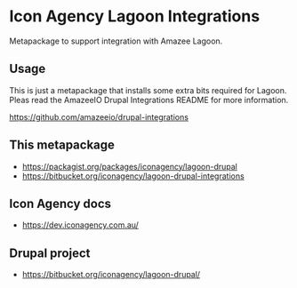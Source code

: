 # Icon Agency Lagoon Integrations

Metapackage to support integration with Amazee Lagoon.

## Usage

This is just a metapackage that installs some extra bits required for Lagoon. Pleas read the AmazeeIO Drupal Integrations README for more information.

https://github.com/amazeeio/drupal-integrations

## This metapackage
- https://packagist.org/packages/iconagency/lagoon-drupal
- https://bitbucket.org/iconagency/lagoon-drupal-integrations

## Icon Agency docs
- https://dev.iconagency.com.au/

## Drupal project
- https://bitbucket.org/iconagency/lagoon-drupal/
